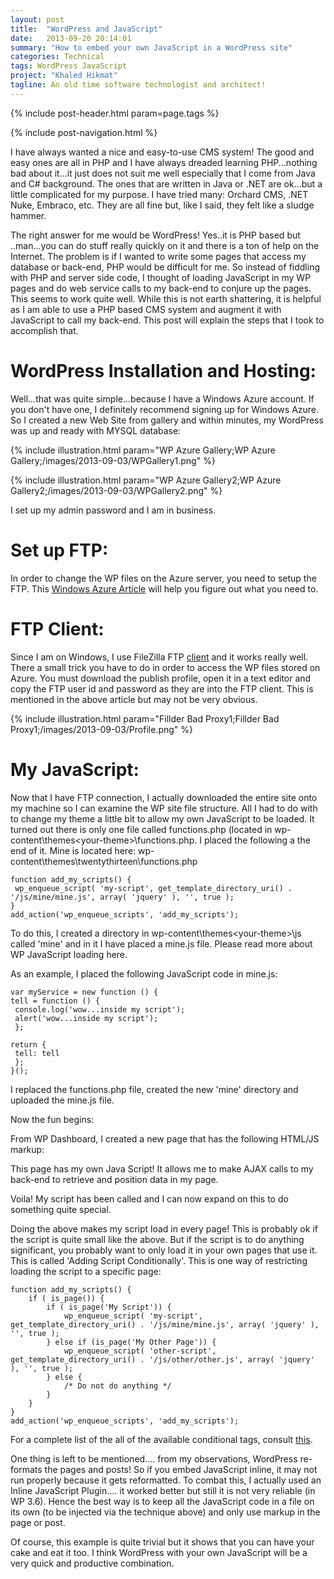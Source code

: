 ```yaml
---
layout: post
title:  "WordPress and JavaScript"
date:   2013-09-20 20:14:01
summary: "How to embed your own JavaScript in a WordPress site"
categories: Technical
tags: WordPress JavaScript
project: "Khaled Hikmat"
tagline: An old time software technologist and architect!
---
```


{% include post-header.html param=page.tags %}

{% include post-navigation.html %}

I have always wanted a nice and easy-to-use CMS system! The good and easy ones are all in PHP and I have always dreaded learning PHP...nothing bad about it...it just does not suit me well especially that I come from Java and C# background. The ones that are written in Java or .NET are ok...but a little complicated for my purpose. I have tried many: Orchard CMS, .NET Nuke, Embraco, etc. They are all fine but, like I said, they felt like a sludge hammer.

The right answer for me would be WordPress! Yes..it is PHP based but ..man...you can do stuff really quickly on it and there is a ton of help on the Internet. The problem is if I wanted to write some pages that access my database or back-end, PHP would be difficult for me. So instead of fiddling with PHP and server side code, I thought of loading JavaScript in my WP pages and do web service calls to my back-end to conjure up the pages. This seems to work quite well. While this is not earth shattering, it is helpful as I am able to use a PHP based CMS system and augment it with JavaScript to call my back-end. This post will explain the steps that I took to accomplish that.

WordPress Installation and Hosting:
===================================

Well...that was quite simple...because  I have a Windows Azure account. If you don't have one, I definitely recommend signing up for Windows Azure. So I created a new Web Site from gallery and within minutes, my WordPress was up and ready with MYSQL database:

{% include illustration.html param="WP Azure Gallery;WP Azure Gallery;/images/2013-09-03/WPGallery1.png" %}

{% include illustration.html param="WP Azure Gallery2;WP Azure Gallery2;/images/2013-09-03/WPGallery2.png" %}

I set up my admin password and I am in business.

Set up FTP:
===========

In order to change the WP files on the Azure server, you need to setup the FTP. This [Windows Azure Article](http://www.windowsazure.com/en-us/develop/php/tutorials/website-w-mysql-and-ftp/) will help you figure out what you need to.

FTP Client:
===========

Since I am on Windows, I use FileZilla FTP [client](https://filezilla-project.org/) and it works really well. There a small trick you have to do in order to access the WP files stored on Azure. You must download the publish profile, open it in a text editor and copy the FTP user id and password as they are into the FTP client. This is mentioned in the above article but may not be very obvious.

{% include illustration.html param="Fillder Bad Proxy1;Fillder Bad Proxy1;/images/2013-09-03/Profile.png" %}

My JavaScript:
==============

Now that I have FTP connection, I actually downloaded the entire site onto my machine so I can examine the WP site file structure. All I had to do with to change my theme a little bit to allow my own JavaScript to be loaded. It turned out there is only one file called  functions.php (located in wp-content\themes\<your-theme>\functions.php. I placed the following a the end of it. Mine is located here:  wp-content\themes\twentythirteen\functions.php

```
function add_my_scripts() {
 wp_enqueue_script( 'my-script', get_template_directory_uri() . '/js/mine/mine.js', array( 'jquery' ), '', true );
}
add_action('wp_enqueue_scripts', 'add_my_scripts');
```

To do this, I created a directory in wp-content\themes\<your-theme>\js called 'mine' and in it I have placed a mine.js file.  Please read more about WP JavaScript loading here.

As an example, I placed the following JavaScript code in mine.js:

```
var myService = new function () {
tell = function () {
 console.log('wow...inside my script');
 alert('wow...inside my script');
 };

return {
 tell: tell
 };
}();
```

I replaced the functions.php file, created the new 'mine' directory and uploaded the mine.js file.

Now the fun begins:

From WP Dashboard, I created a new page that has the following HTML/JS markup:

This page has my own Java Script! It allows me to make AJAX calls to my back-end to retrieve and position data in my page.

Voila! My script has been called and I can now expand on this to do something quite special.

Doing the above makes my script load in every page! This is probably ok if the script is quite small like the above. But if the script is to do anything significant, you probably want to only load it in your own pages that use it. This is called 'Adding Script Conditionally'. This is one way of restricting loading the script to a specific page:

```
function add_my_scripts() {
	if ( is_page()) {
		if ( is_page('My Script')) {
			wp_enqueue_script( 'my-script', get_template_directory_uri() . '/js/mine/mine.js', array( 'jquery' ), '', true );
		} else if (is_page('My Other Page')) {
		    wp_enqueue_script( 'other-script', get_template_directory_uri() . '/js/other/other.js', array( 'jquery' ), '', true );
		} else {
			/* Do not do anything */
		}
	}
}
add_action('wp_enqueue_scripts', 'add_my_scripts');
```

For a complete list of the all of the available conditional tags, consult [this](http://codex.wordpress.org/Conditional_Tags).

One thing is left to be mentioned.... from my observations, WordPress re-formats the pages and posts! So if you embed JavaScript inline, it may not run properly because it gets reformatted. To combat this, I actually used an Inline JavaScript Plugin.... it worked better but still it is not very reliable (in WP 3.6). Hence the best way is to keep all the JavaScript code in a file on its own (to be injected via the technique above) and only use markup in the page or post.

Of course, this example is quite trivial but it shows that you can have your cake and eat it too. I think WordPress with your own JavaScript will be a very quick and productive combination.